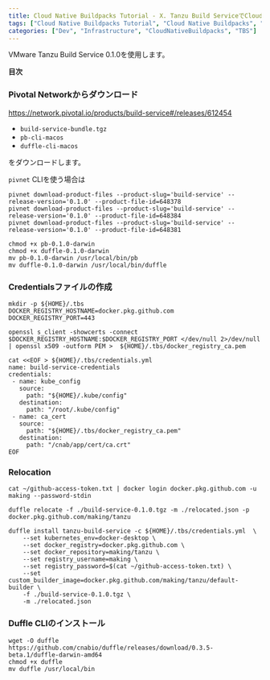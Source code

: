 ```yaml
---
title: Cloud Native Buildpacks Tutorial - X. Tanzu Build ServiceでCloud Native Builpacksを実行
tags: ["Cloud Native Buildpacks Tutorial", "Cloud Native Buildpacks", "Tanzu Build Service", "Series"]
categories: ["Dev", "Infrastructure", "CloudNativeBuildpacks", "TBS"]
---
```


VMware Tanzu Build Service 0.1.0を使用します。

**目次**
<!-- toc -->

### Pivotal Networkからダウンロード

https://network.pivotal.io/products/build-service#/releases/612454

* `build-service-bundle.tgz`
* `pb-cli-macos`
* `duffle-cli-macos`

をダウンロードします。

`pivnet` CLIを使う場合は

```
pivnet download-product-files --product-slug='build-service' --release-version='0.1.0' --product-file-id=648378
pivnet download-product-files --product-slug='build-service' --release-version='0.1.0' --product-file-id=648384
pivnet download-product-files --product-slug='build-service' --release-version='0.1.0' --product-file-id=648381
```

```
chmod +x pb-0.1.0-darwin
chmod +x duffle-0.1.0-darwin
mv pb-0.1.0-darwin /usr/local/bin/pb
mv duffle-0.1.0-darwin /usr/local/bin/duffle
```


### Credentialsファイルの作成

```
mkdir -p ${HOME}/.tbs
DOCKER_REGISTRY_HOSTNAME=docker.pkg.github.com
DOCKER_REGISTRY_PORT=443

openssl s_client -showcerts -connect $DOCKER_REGISTRY_HOSTNAME:$DOCKER_REGISTRY_PORT </dev/null 2>/dev/null | openssl x509 -outform PEM >  ${HOME}/.tbs/docker_registry_ca.pem
```

```
cat <<EOF > ${HOME}/.tbs/credentials.yml
name: build-service-credentials
credentials:
 - name: kube_config
   source:
     path: "${HOME}/.kube/config"
   destination:
     path: "/root/.kube/config"
 - name: ca_cert
   source:
     path: "${HOME}/.tbs/docker_registry_ca.pem"
   destination:
     path: "/cnab/app/cert/ca.crt"
EOF
```
### Relocation

```
cat ~/github-access-token.txt | docker login docker.pkg.github.com -u making --password-stdin
```

```
duffle relocate -f ./build-service-0.1.0.tgz -m ./relocated.json -p docker.pkg.github.com/making/tanzu
```

```
duffle install tanzu-build-service -c ${HOME}/.tbs/credentials.yml  \
    --set kubernetes_env=docker-desktop \
    --set docker_registry=docker.pkg.github.com \
    --set docker_repository=making/tanzu \
    --set registry_username=making \
    --set registry_password=$(cat ~/github-access-token.txt) \
    --set custom_builder_image=docker.pkg.github.com/making/tanzu/default-builder \
    -f ./build-service-0.1.0.tgz \
    -m ./relocated.json
```

### Duffle CLIのインストール

```
wget -O duffle https://github.com/cnabio/duffle/releases/download/0.3.5-beta.1/duffle-darwin-amd64
chmod +x duffle
mv duffle /usr/local/bin
```